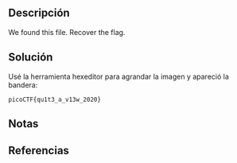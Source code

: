 ## Descripción
We found this file. Recover the flag.
## Solución
Usé la herramienta hexeditor para agrandar la imagen y apareció la bandera:
```
picoCTF{qu1t3_a_v13w_2020}
```
## Notas
## Referencias

